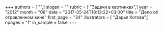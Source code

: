 +++
authors = [ "",]
slogan = ""
rubric = [ "Задачи в картинках",]
year = "2012"
month = "08"
date = "2017-05-24T18:13:22+03:00"
title = "Дело об отравленном вине"
first_page = "34"
illustrators = [ "Дарья Котова",]
npages = "1"
in_sample = false
+++
